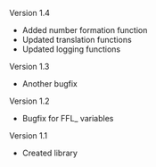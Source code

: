 Version 1.4
- Added number formation function
- Updated translation functions
- Updated logging functions

Version 1.3
- Another bugfix

Version 1.2
- Bugfix for FFL_ variables

Version 1.1
- Created library